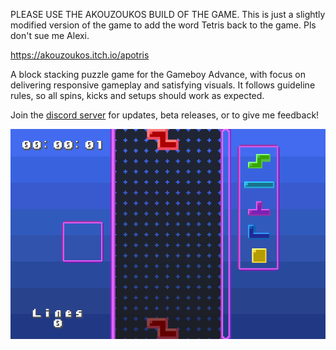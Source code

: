 PLEASE USE THE AKOUZOUKOS BUILD OF THE GAME. 
This is just a slightly modified version of the game to add the word Tetris back to the game.
Pls don't sue me Alexi.

https://akouzoukos.itch.io/apotris

A block stacking puzzle game for the Gameboy Advance, with focus on delivering responsive gameplay and satisfying visuals. It follows guideline rules, so all spins, kicks and setups should work as expected.

Join the [discord server](https://discord.com/invite/jQnxmXS7tr) for updates, beta releases, or to give me feedback!

![gif](https://github.com/akouzoukos/apotris/blob/9ae4f004b6bf534fa3f3762cb3387471066d6e2f/images/image1.gif)
